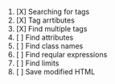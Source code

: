 1. [X] Searching for tags
2. [X] Tag arrtibutes
3. [X] Find multiple tags
4. [ ] Find attributes
5. [ ] Find class names
6. [ ] Find reqular expressions
7. [ ] Find limits
8. [ ] Save modified HTML
